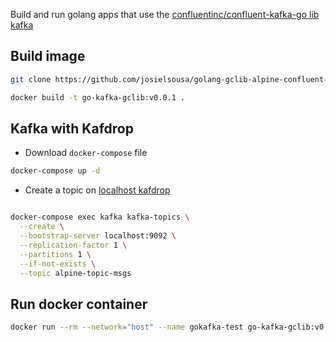 Build and run golang apps that use the [confluentinc/confluent-kafka-go lib kafka](github.com/confluentinc/confluent-kafka-go)

## Build image

```bash
git clone https://github.com/josielsousa/golang-gclib-alpine-confluent-kafka

docker build -t go-kafka-gclib:v0.0.1 .
```

## Kafka with Kafdrop

- Download `docker-compose` file 

```bash 
docker-compose up -d
```

- Create a topic on [localhost kafdrop](http://localhost:19000/)

```bash

docker-compose exec kafka kafka-topics \
  --create \
  --bootstrap-server localhost:9092 \
  --replication-factor 1 \
  --partitions 1 \
  --if-not-exists \
  --topic alpine-topic-msgs

```

## Run docker container

```bash
docker run --rm --network="host" --name gokafka-test go-kafka-gclib:v0.0.1
```
